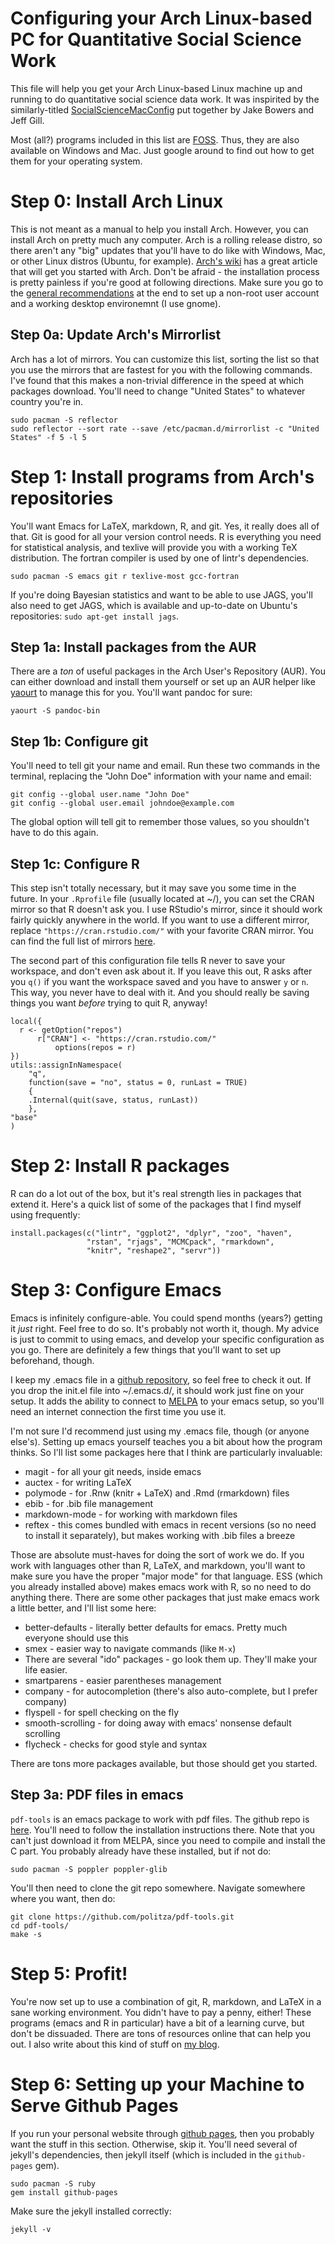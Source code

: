 # Configuring your Arch Linux-based PC for Quantitative Social Science Work
This file will help you get your Arch Linux-based Linux machine up and
running to do quantitative social science data work. It was inspirited
by the similarly-titled
[SocialScienceMacConfig](https://github.com/jwbowers/SocialScienceMacConfig)
put together by Jake Bowers and Jeff Gill.

Most (all?) programs included in this list are
[FOSS](https://en.wikipedia.org/wiki/Free_and_open-source_software). Thus,
they are also available on Windows and Mac. Just
google around to find out how to get them for your operating system. 

# Step 0: Install Arch Linux
This is not meant as a manual to help you install Arch. However,
you can install Arch on pretty much any computer. Arch is a rolling
release distro, so there aren't any "big" updates that you'll have to
do like with Windows, Mac, or other Linux distros (Ubuntu, for
example). 
[Arch's wiki](https://wiki.archlinux.org/index.php/Beginners'_guide)
has a great article that will get you started with Arch. Don't be
afraid - the installation process is pretty painless if you're good at
following directions. Make sure you go to the
[general recommendations](https://wiki.archlinux.org/index.php/General_recommendations)
at the end to set up a non-root user account and a working desktop
environemnt (I use gnome).

## Step 0a: Update Arch's Mirrorlist
Arch has a lot of mirrors. You can customize this list, sorting the
list so that you use the mirrors that are fastest for you with the
following commands. I've found that this makes a non-trivial
difference in the speed at which packages download. You'll need to
change "United States" to whatever
country you're in.

    sudo pacman -S reflector
    sudo reflector --sort rate --save /etc/pacman.d/mirrorlist -c "United States" -f 5 -l 5

# Step 1: Install programs from Arch's repositories
You'll want Emacs for LaTeX, markdown, R, and git. Yes,
it really does all of that. Git is good for all your version control
needs. R is everything you need for statistical analysis, and texlive
will provide you with a working TeX distribution. The fortran compiler is
used by one of lintr's dependencies. 

    sudo pacman -S emacs git r texlive-most gcc-fortran

If you're doing Bayesian statistics and want to be able to use JAGS,
you'll also need to get JAGS, which is available and up-to-date on
Ubuntu's repositories: `sudo apt-get install jags`.

## Step 1a: Install packages from the AUR
There are a *ton* of useful packages in the Arch User's Repository
(AUR). You can either download and install them yourself or set up an
AUR helper like [yaourt](https://wiki.archlinux.org/index.php/Yaourt)
to manage this for you. You'll want pandoc for sure:

    yaourt -S pandoc-bin

## Step 1b: Configure git
You'll need to tell git your name and email. Run these two commands in
the terminal, replacing the "John Doe" information with your name and
email:

    git config --global user.name "John Doe"
    git config --global user.email johndoe@example.com

The global option will tell git to remember those values, so you
shouldn't have to do this again. 

## Step 1c: Configure R
This step isn't totally necessary, but it may save you some time in
the future. In your `.Rprofile` file (usually located at ~/), you can
set the CRAN mirror so that R doesn't ask you. I use RStudio's mirror,
since it should work fairly quickly anywhere in the world. If you want
to use a different mirror, replace `"https://cran.rstudio.com/"` with
your favorite CRAN mirror. You can find the full list of mirrors
[here](https://cran.r-project.org/mirrors.html). 

The second part of this configuration file tells R never to save your workspace, 
and don't even ask about it. If you leave this out, R asks after you `q()` if 
you want the workspace saved and you have to answer `y` or `n`. This way, you never
have to deal with it. And you should really be saving things you want *before* trying
to quit R, anyway! 

    local({
      r <- getOption("repos")
          r["CRAN"] <- "https://cran.rstudio.com/"
              options(repos = r)
    })
    utils::assignInNamespace(
        "q",
        function(save = "no", status = 0, runLast = TRUE)
        {
        .Internal(quit(save, status, runLast))
        },
    "base"
    )


# Step 2: Install R packages
R can do a lot out of the box, but it's real strength lies in packages
that extend it. Here's a quick list of some of the packages that I
find myself using frequently:

    install.packages(c("lintr", "ggplot2", "dplyr", "zoo", "haven",
                     "rstan", "rjags", "MCMCpack", "rmarkdown",
                     "knitr", "reshape2", "servr"))

# Step 3: Configure Emacs
Emacs is infinitely configure-able. You could spend months (years?)
getting it *just* right. Feel free to do so. It's probably not worth
it, though. My advice is just to commit to using emacs, and develop
your specific configuration as you go. There are definitely a few
things that you'll want to set up beforehand, though.

I keep my .emacs file in
a [github repository](https://github.com/jabranham/emacs), so feel
free to check it out. If you drop the init.el file into ~/.emacs.d/,
it should work just fine on your setup. It adds the ability to connect
to [MELPA](https://melpa.org/) to your emacs setup, so you'll need an
internet connection the first time you use it.

I'm not sure I'd recommend just using my .emacs file, though (or
anyone else's). Setting up emacs yourself teaches you a bit about how
the program thinks. So I'll list some packages here that I think are
particularly invaluable:

* magit - for all your git needs, inside emacs
* auctex - for writing LaTeX
* polymode - for .Rnw (knitr + LaTeX) and .Rmd (rmarkdown) files
* ebib - for .bib file management
* markdown-mode - for working with markdown files
* reftex - this comes bundled with emacs in recent versions (so no
  need to install it separately), but makes
  working with .bib files a breeze 

Those are absolute must-haves for doing the sort of work we do. If you
work with languages other than R, LaTeX, and markdown, you'll want to
make sure you have the proper "major mode" for that language. ESS
(which you already installed above) makes emacs work with R, so no
need to do anything there. There are some other packages that just
make emacs work a little better, and I'll list some here:

* better-defaults - literally better defaults for emacs. Pretty much
everyone should use this
* smex - easier way to navigate commands (like `M-x`)
* There are several "ido" packages - go look them up. They'll make
your life easier.
* smartparens - easier parentheses management
* company - for autocompletion (there's also auto-complete, but I
prefer company)
* flyspell - for spell checking on the fly
* smooth-scrolling - for doing away with emacs' nonsense default
scrolling
* flycheck - checks for good style and syntax

There are tons more packages available, but those should get you
started.

## Step 3a: PDF files in emacs
`pdf-tools` is an emacs package to work with pdf files. The github
repo is [here](https://github.com/politza/pdf-tools). You'll need to
follow the installation instructions there. Note that you can't just
download it from MELPA, since you need to compile and install the C
part.  You probably already have these installed, but if not do:

    sudo pacman -S poppler poppler-glib

You'll then need to clone the git repo somewhere. Navigate somewhere
where you want, then do:

    git clone https://github.com/politza/pdf-tools.git
    cd pdf-tools/
    make -s

# Step 5: Profit!
You're now set up to use a combination of git, R, markdown, and LaTeX
in a sane working environment. You didn't have to pay a penny, either!
These programs (emacs and R in particular) have a bit of a learning
curve, but don't be dissuaded. There are tons of resources online that
can help you out. I also write about this kind of stuff on
[my blog](www.jabranham.com). 

# Step 6: Setting up your Machine to Serve Github Pages

If you run your personal website through
[github pages](https://pages.github.com/), then you probably want the
stuff in this section. Otherwise, skip it. You'll need several of
jekyll's dependencies, then jekyll itself (which is included in the
`github-pages` gem). 

    sudo pacman -S ruby
    gem install github-pages

Make sure the jekyll installed correctly:

    jekyll -v
